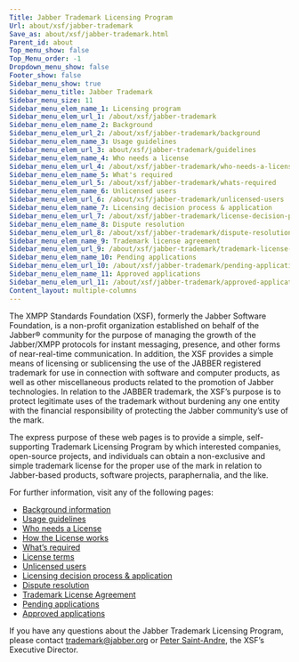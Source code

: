 ```yaml
---
Title: Jabber Trademark Licensing Program
Url: about/xsf/jabber-trademark
Save_as: about/xsf/jabber-trademark.html
Parent_id: about
Top_menu_show: false
Top_Menu_order: -1
Dropdown_menu_show: false
Footer_show: false
Sidebar_menu_show: true
Sidebar_menu_title: Jabber Trademark
Sidebar_menu_size: 11
Sidebar_menu_elem_name_1: Licensing program
Sidebar_menu_elem_url_1: /about/xsf/jabber-trademark
Sidebar_menu_elem_name_2: Background
Sidebar_menu_elem_url_2: /about/xsf/jabber-trademark/background
Sidebar_menu_elem_name_3: Usage guidelines
Sidebar_menu_elem_url_3: about/xsf/jabber-trademark/guidelines
Sidebar_menu_elem_name_4: Who needs a license
Sidebar_menu_elem_url_4: /about/xsf/jabber-trademark/who-needs-a-licens
Sidebar_menu_elem_name_5: What's required
Sidebar_menu_elem_url_5: /about/xsf/jabber-trademark/whats-required
Sidebar_menu_elem_name_6: Unlicensed users
Sidebar_menu_elem_url_6: /about/xsf/jabber-trademark/unlicensed-users
Sidebar_menu_elem_name_7: Licensing decision process & application
Sidebar_menu_elem_url_7: /about/xsf/jabber-trademark/license-decision-process
Sidebar_menu_elem_name_8: Dispute resolution
Sidebar_menu_elem_url_8: /about/xsf/jabber-trademark/dispute-resolutions
Sidebar_menu_elem_name_9: Trademark license agreement
Sidebar_menu_elem_url_9: /about/xsf/jabber-trademark/trademark-license-agreement
Sidebar_menu_elem_name_10: Pending applications
Sidebar_menu_elem_url_10: /about/xsf/jabber-trademark/pending-applications
Sidebar_menu_elem_name_11: Approved applications
Sidebar_menu_elem_url_11: /about/xsf/jabber-trademark/approved-applications
Content_layout: multiple-columns
---
```


The XMPP Standards Foundation (XSF), formerly the Jabber Software Foundation, is a non-profit organization established on behalf of the Jabber® community for the purpose of managing the growth of the Jabber/XMPP protocols for instant messaging, presence, and other forms of near-real-time communication. In addition, the XSF provides a simple means of licensing or sublicensing the use of the JABBER registered trademark for use in connection with software and computer products, as well as other miscellaneous products related to the promotion of Jabber technologies. In relation to the JABBER trademark, the XSF’s purpose is to protect legitimate uses of the trademark without burdening any one entity with the financial responsibility of protecting the Jabber community’s use of the mark.

The express purpose of these web pages is to provide a simple, self-supporting Trademark Licensing Program by which interested companies, open-source projects, and individuals can obtain a non-exclusive and simple trademark license for the proper use of the mark in relation to Jabber-based products, software projects, paraphernalia, and the like.

For further information, visit any of the following pages:

- [Background information](/about/xsf/jabber-trademark/background)
- [Usage guidelines](/about/xsf/jabber-trademark/guidelines)
- [Who needs a License](/about/xsf/jabber-trademark/who-needs-a-license)
- [How the License works](/about/xsf/jabber-trademark/how-the-license-works)
- [What’s required](/about/xsf/jabber-trademark/whats-required)
- [License terms](/about/xsf/jabber-trademark/license-terms)
- [Unlicensed users](/about/xsf/jabber-trademark/unlicensed-users)
- [Licensing decision process & application](/about/xsf/jabber-trademark/license-decision-process)
- [Dispute resolution](/about/xsf/jabber-trademark/dispute-resolutions)
- [Trademark License Agreement](/about/xsf/jabber-trademark/trademark-license-agreement)
- [Pending applications](/about/xsf/jabber-trademark/pending-applications)
- [Approved applications](/about/xsf/jabber-trademark/approved-applications)

If you have any questions about the Jabber Trademark Licensing Program, please contact [trademark@jabber.org](mailto:trademark@jabber.org) or [Peter Saint-Andre](/about/xsf/people), the XSF’s Executive Director.